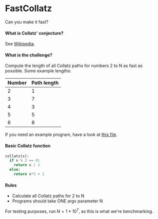 # FastCollatz
Can you make it fast?

#### What is Collatz' conjecture?
See [Wikipedia](https://en.wikipedia.org/wiki/Collatz_conjecture).

#### What is the challenge?
Compute the length of all Collatz paths for numbers 2 to N as fast as possible. Some example lengths:

| Number  | Path length  |
|---|---|
| 2  | 1  |
| 3  | 7  |
| 4  | 3  |
| 5  | 5  |
| 6  | 8  |

If you need an example program, have a look at [this file](https://github.com/henrik2706/FastCollatz/blob/main/henrik_code/baseline_iterative.py).

#### Basic Collatz function
```python
collatz(x):
  if x % 2 == 0:
    return x / 2
  else:
    return x*3 + 1
```

#### Rules

- Calculate all Collatz paths for 2 to N
- Programs should take ONE argv parameter N

For testing purposes, run $N=1*10^7$, as this is what we're benchmarking.
